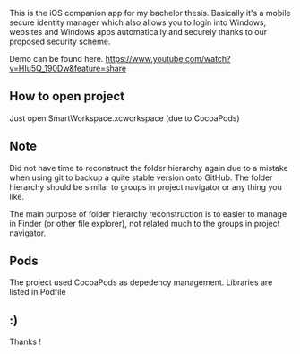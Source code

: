 This is the iOS companion app for my bachelor thesis. Basically it's a mobile secure identity manager which also allows you to login into Windows, websites and Windows apps automatically and securely thanks to our proposed security scheme.

Demo can be found here. https://www.youtube.com/watch?v=HIu5Q_190Dw&feature=share

## How to open project
Just open SmartWorkspace.xcworkspace (due to CocoaPods)

## Note
Did not have time to reconstruct the folder hierarchy again due to a mistake when using git to backup a quite stable version onto GitHub.
The folder hierarchy should be similar to groups in project navigator or any thing you like.

The main purpose of folder hierarchy reconstruction is to easier to manage in Finder (or other file explorer), not related much to the groups in project navigator.

## Pods
The project used CocoaPods as depedency management. Libraries are listed in Podfile

## :)

Thanks !
